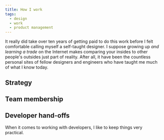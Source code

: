 ```yaml
---
title: How I work
tags:
  - design
  - work
  - product management
---
```

It really did take over ten years of getting paid to do this work before I felt comfortable calling myself a self-taught designer. I suppose growing up _and learning a trade_ on the Internet makes comparing your insides to other people's outsides just part of reality. After all, it have been the countless personal sites of fellow designers and engineers who have taught me much of what I know today.



## Strategy


## Team membership


## Developer hand-offs
When it comes to working with developers, I like to keep things very practical. 